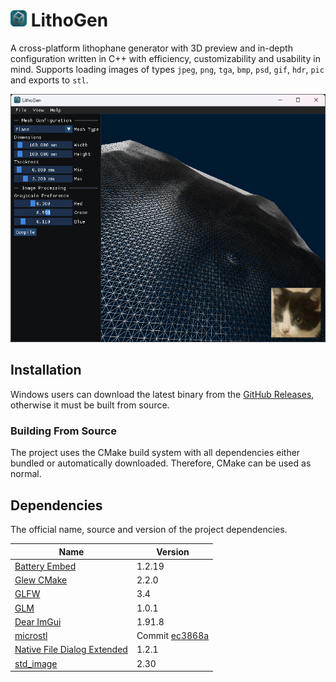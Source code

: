 # <img src="res/icon.png" style="width: 26px; height: 26px;"> LithoGen

A cross-platform lithophane generator with 3D preview and in-depth configuration written in C++ with efficiency,
customizability and usability in mind. Supports loading images of types `jpeg`, `png`, `tga`, `bmp`, `psd`, `gif`,
`hdr`, `pic` and exports to `stl`.

![Application Preview](res/preview.png)

## Installation

Windows users can download the latest binary from
the [GitHub Releases](https://github.com/YellowAtom/lithogen/releases), otherwise it must be built from source.

### Building From Source

The project uses the CMake build system with all dependencies either bundled or automatically downloaded. Therefore,
CMake can be used as normal.

## Dependencies

The official name, source and version of the project dependencies.

| Name                                                                             | Version                                                                                               |
|----------------------------------------------------------------------------------|-------------------------------------------------------------------------------------------------------|
| [Battery Embed](https://github.com/batterycenter/embed)                          | 1.2.19                                                                                                |
| [Glew CMake](https://github.com/Perlmint/glew-cmake)                             | 2.2.0                                                                                                 |
| [GLFW](https://github.com/glfw/glfw)                                             | 3.4                                                                                                   |
| [GLM](https://github.com/g-truc/glm)                                             | 1.0.1                                                                                                 |
| [Dear ImGui](https://github.com/ocornut/imgui)                                   | 1.91.8                                                                                                |
| [microstl](https://github.com/cry-inc/microstl)                                  | Commit [ec3868a](https://github.com/cry-inc/microstl/commit/ec3868a14d8eff40f7945b39758edf623f609b6f) |
| [Native File Dialog Extended](https://github.com/btzy/nativefiledialog-extended) | 1.2.1                                                                                                 |
| [std_image](https://github.com/nothings/stb)                                     | 2.30                                                                                                  |